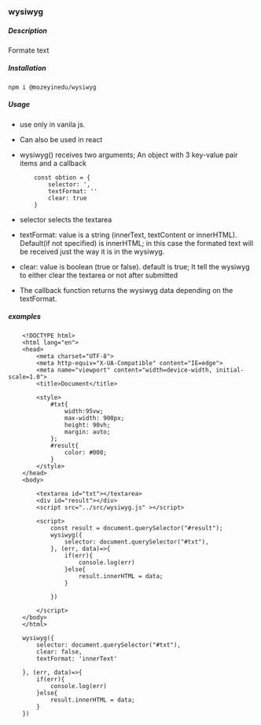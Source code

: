 ### wysiwyg

##### Description
Formate text

##### Installation
```
npm i @mozeyinedu/wysiwyg
```

##### Usage
* use only in vanila js.
* Can also be used in react
* wysiwyg() receives two arguments; An object with 3 key-value pair items and a callback
    ```
        const obtion = {
            selector: ',
            textFormat: ''
            clear: true
        }
    ```
* selector selects the textarea
* textFormat: value is a string (innerText, textContent or innerHTML). Default(if not specified) is innerHTML; in this case the formated text will be received just the way it is in the wysiwyg.
* clear: value is boolean (true or false). default is true; It tell the wysiwyg to either clear the textarea or not after submitted

* The callback function returns the wysiwyg data depending on the textFormat.

##### examples

```
    <!DOCTYPE html>
    <html lang="en">
    <head>
        <meta charset="UTF-8">
        <meta http-equiv="X-UA-Compatible" content="IE=edge">
        <meta name="viewport" content="width=device-width, initial-scale=1.0">
        <title>Document</title>
        
        <style>
            #txt{
                width:95vw;
                max-width: 900px;
                height: 90vh;
                margin: auto;
            };
            #result{
                color: #000;
            }
        </style>
    </head>
    <body>
        
        <textarea id="txt"></textarea>
        <div id="result"></div>
        <script src="../src/wysiwyg.js" ></script>

        <script>
            const result = document.querySelector("#result");
            wysiwyg({
                selector: document.querySelector("#txt"),
            }, (err, data)=>{
                if(err){
                    console.log(err)
                }else{
                    result.innerHTML = data;
                }

            })

        </script>
    </body>
    </html>
```

```
    wysiwyg({
        selector: document.querySelector("#txt"),
        clear: false,
        textFormat: 'innerText'

    }, (err, data)=>{
        if(err){
            console.log(err)
        }else{
            result.innerHTML = data;
        }
    })
```